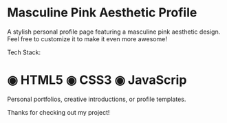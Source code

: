 # Masculine Pink Aesthetic Profile

A stylish personal profile page featuring a masculine pink aesthetic design. Feel free to customize it to make it even more awesome!

Tech Stack:
# ◉ HTML5 ◉ CSS3 ◉ JavaScrip


Personal portfolios, creative introductions, or profile templates.

Thanks for checking out my project!

